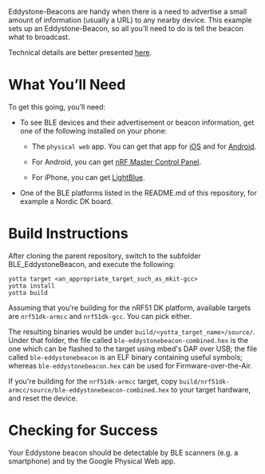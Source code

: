 Eddystone-Beacons are handy when there is a need to advertise a small amount of
information (usually a URL) to any nearby device. This example sets up an
Eddystone-Beacon, so all you’ll need to do is tell the beacon what to broadcast.

Technical details are better presented [here](https://developer.mbed.org/teams/Bluetooth-Low-Energy/code/BLE_EddystoneBeacon_Service/).

What You’ll Need
================

To get this going, you’ll need:

- To see BLE devices and their advertisement or beacon information, get one of the following installed on your phone:

  - The `physical web` app. You can get that app for [iOS](https://itunes.apple.com/us/app/physical-web/id927653608?mt=8) and for [Android](https://play.google.com/store/apps/details?id=physical_web.org.physicalweb).

  - For Android, you can get [nRF Master Control Panel](https://play.google.com/store/apps/detailsid=no.nordicsemi.android.mcp&hl=en).

  - For iPhone, you can get [LightBlue](https://itunes.apple.com/gb/app/lightblue-bluetooth-low-energy/id557428110?mt=8).

- One of the BLE platforms listed in the README.md of this repository, for example a
  Nordic DK board.

Build Instructions
==================

After cloning the parent repository, switch to the subfolder BLE_EddystoneBeacon, and
execute the following:

```Shell
yotta target <an_appropriate_target_such_as_mkit-gcc>
yotta install
yotta build
```

Assuming that you're building for the nRF51 DK platform, available targets are
`nrf51dk-armcc` and `nrf51dk-gcc`. You can pick either.

The resulting binaries would be under `build/<yotta_target_name>/source/`.
Under that folder, the file called `ble-eddystonebeacon-combined.hex` is the one which
can be flashed to the target using mbed's DAP over USB; the file called `ble-eddystonebeacon`
is an ELF binary containing useful symbols; whereas `ble-eddystonebeacon.hex`
can be used for Firmware-over-the-Air.

If you're building for the `nrf51dk-armcc` target, copy `build/nrf51dk-armcc/source/ble-eddystonebeacon-combined.hex`
to your target hardware, and reset the device.

Checking for Success
====================

Your Eddystone beacon should be detectable by BLE scanners (e.g. a smartphone) and by the
Google Physical Web app.

